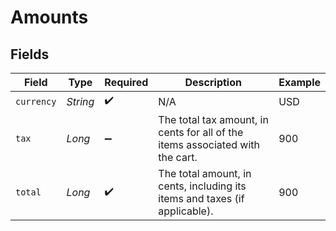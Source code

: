 # Amounts


## Fields

| Field                                                                         | Type                                                                          | Required                                                                      | Description                                                                   | Example                                                                       |
| ----------------------------------------------------------------------------- | ----------------------------------------------------------------------------- | ----------------------------------------------------------------------------- | ----------------------------------------------------------------------------- | ----------------------------------------------------------------------------- |
| `currency`                                                                    | *String*                                                                      | :heavy_check_mark:                                                            | N/A                                                                           | USD                                                                           |
| `tax`                                                                         | *Long*                                                                        | :heavy_minus_sign:                                                            | The total tax amount, in cents for all of the items associated with the cart. | 900                                                                           |
| `total`                                                                       | *Long*                                                                        | :heavy_check_mark:                                                            | The total amount, in cents, including its items and taxes (if applicable).    | 900                                                                           |